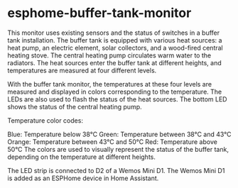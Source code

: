 # esphome-buffer-tank-monitor

This monitor uses existing sensors and the status of switches in a buffer tank installation. The buffer tank is equipped with various heat sources: a heat pump, an electric element, solar collectors, and a wood-fired central heating stove. The central heating pump circulates warm water to the radiators. The heat sources enter the buffer tank at different heights, and temperatures are measured at four different levels.

With the buffer tank monitor, the temperatures at these four levels are measured and displayed in colors corresponding to the temperature. The LEDs are also used to flash the status of the heat sources. The bottom LED shows the status of the central heating pump.

Temperature color codes:

Blue: Temperature below 38°C
Green: Temperature between 38°C and 43°C
Orange: Temperature between 43°C and 50°C
Red: Temperature above 50°C
The colors are used to visually represent the status of the buffer tank, depending on the temperature at different heights.

The LED strip is connected to D2 of a Wemos Mini D1.
The Wemos Mini D1 is added as an ESPHome device in Home Assistant. 
